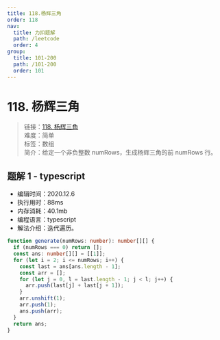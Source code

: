 ```yaml
---
title: 118.杨辉三角
order: 118
nav:
  title: 力扣题解
  path: /leetcode
  order: 4
group:
  title: 101-200
  path: /101-200
  order: 101
---
```


# 118. 杨辉三角

> 链接：[118. 杨辉三角](https://leetcode-cn.com/problems/pascals-triangle/)  
> 难度：简单  
> 标签：数组  
> 简介：给定一个非负整数 numRows，生成杨辉三角的前 numRows 行。

## 题解 1 - typescript

- 编辑时间：2020.12.6
- 执行用时：88ms
- 内存消耗：40.1mb
- 编程语言：typescript
- 解法介绍：迭代遍历。

```typescript
function generate(numRows: number): number[][] {
  if (numRows === 0) return [];
  const ans: number[][] = [[1]];
  for (let i = 2; i <= numRows; i++) {
    const last = ans[ans.length - 1];
    const arr = [];
    for (let j = 0, l = last.length - 1; j < l; j++) {
      arr.push(last[j] + last[j + 1]);
    }
    arr.unshift(1);
    arr.push(1);
    ans.push(arr);
  }
  return ans;
}
```
